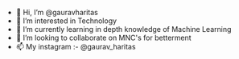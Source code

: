 - 👋 Hi, I’m @gauravharitas
- 👀 I’m interested in Technology
- 🌱 I’m currently learning in depth knowledge of Machine Learning
- 💞️ I’m looking to collaborate on MNC's for betterment
- 📫 My instagram :- @gaurav_haritas

<!---
gauravharitas/gauravharitas is a ✨ special ✨ repository because its `README.md` (this file) appears on your GitHub profile.
You can click the Preview link to take a look at your changes.
--->
